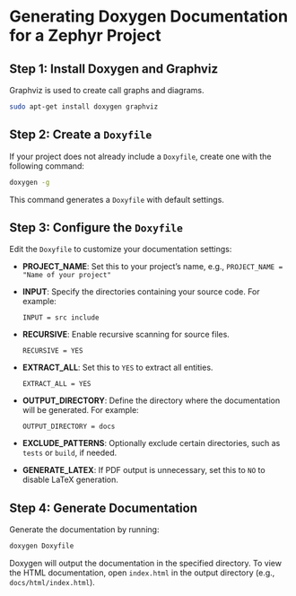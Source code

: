 # Generating Doxygen Documentation for a Zephyr Project

## Step 1: Install Doxygen and Graphviz
Graphviz is used to create call graphs and diagrams.

```bash
sudo apt-get install doxygen graphviz
```

## Step 2: Create a `Doxyfile`
If your project does not already include a `Doxyfile`, create one with the following command:

```bash
doxygen -g
```

This command generates a `Doxyfile` with default settings.

## Step 3: Configure the `Doxyfile`
Edit the `Doxyfile` to customize your documentation settings:

- **PROJECT_NAME**: Set this to your project’s name, e.g., `PROJECT_NAME = "Name of your project"`
- **INPUT**: Specify the directories containing your source code. For example:
  ```plaintext
  INPUT = src include
  ```
- **RECURSIVE**: Enable recursive scanning for source files.
  ```plaintext
  RECURSIVE = YES
  ```
- **EXTRACT_ALL**: Set this to `YES` to extract all entities.
  ```plaintext
  EXTRACT_ALL = YES
  ```
- **OUTPUT_DIRECTORY**: Define the directory where the documentation will be generated. For example:
  ```plaintext
  OUTPUT_DIRECTORY = docs
  ```
- **EXCLUDE_PATTERNS**: Optionally exclude certain directories, such as `tests` or `build`, if needed.

- **GENERATE_LATEX**: If PDF output is unnecessary, set this to `NO` to disable LaTeX generation.

## Step 4: Generate Documentation
Generate the documentation by running:

```bash
doxygen Doxyfile
```

Doxygen will output the documentation in the specified directory. To view the HTML documentation, open `index.html` in the output directory (e.g., `docs/html/index.html`).
